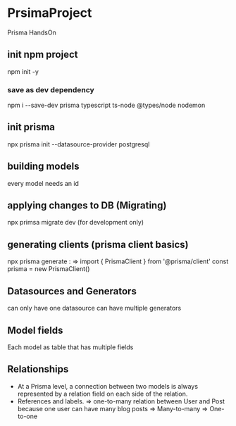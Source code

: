 # PrsimaProject
Prisma HandsOn

## init npm project
npm init -y

### save as dev dependency
npm i --save-dev prisma typescript ts-node @types/node nodemon

## init prisma
npx prisma init --datasource-provider postgresql

## building models 
every model needs an id 

## applying changes to DB (Migrating)
npx primsa migrate dev (for development only)

## generating clients (prisma client basics)
npx prisma generate :
    => import { PrismaClient } from '@prisma/client'
       const prisma = new PrismaClient()

## Datasources and Generators
can only have one datasource 
can have multiple generators 

## Model fields
Each model as table that has multiple fields

## Relationships
- At a Prisma level, a connection between two models is always represented by a relation field on each side of the relation.
- References and labels.
    => one-to-many relation between User and Post because one user can have many blog posts
    => Many-to-many 
    => One-to-one 